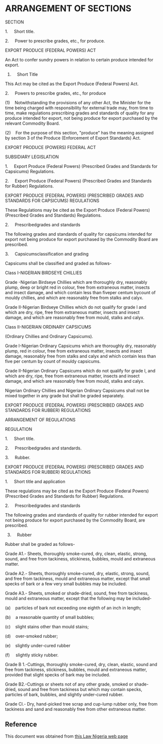 # ARRANGEMENT OF SECTIONS

SECTION

1.     Short title.

2.     Power to prescribe grades, etc., for produce.

EXPORT PRODUCE (FEDERAL POWERS) ACT

An Act to confer sundry powers in relation to certain produce intended for export.

1.     Short Title

This Act may be cited as the Export Produce (Federal Powers) Act.

2.     Powers to prescribe grades, etc., for produce

(1)    Notwithstanding the provisions of any other Act, the Minister for the time being charged with responsibility for external trade may, from time to time, make regulations prescribing grades and standards of quality for any produce intended for export, not being produce for export purchased by the relevant Commodity Board.

(2)    For the purpose of this section, "produce" has the meaning assigned by section 3 of the Produce (Enforcement of Export Standards) Act.

EXPORT PRODUCE (POWERS) FEDERAL ACT

SUBSIDIARY LEGISLATION

1.     Export Produce (Federal Powers) (Prescribed Grades and Standards for Capsicums) Regulations.

2.     Export Produce (Federal Powers) (Prescribed Grades and Standards for Rubber) Regulations.

EXPORT PRODUCE (FEDERAL POWERS) (PRESCRIBED GRADES AND STANDARDS FOR CAPSICUMS) REGULATIONS

These Regulations may be cited as the Export Produce (Federal Powers) (Prescribed Grades and Standards) Regulations.

2.     Prescribedgrades and standards

The following grades and standards of quality for capsicums intended for export not being produce for export purchased by the Commodity Board are prescribed.

3.     Capsicumsclassification and grading

Capsicums shall be classified and graded as follows-

Class I-NIGERIAN BIRDSEYE CHILLIES

Grade -Nigerian Birdseye Chillies which are thoroughly dry, reasonably plump, deep or bright red in colour, free from extraneous matter, insects and insect damage, and which contain less than fiveper centum bycount of mouldy chillies, and which are reasonably free from stalks and calyx.

Grade II-Nigerian Birdseye Chillies which do not qualify for grade I and which are dry, ripe, free from extraneous matter, insects and insect damage, and which are reasonably free from mould, stalks and calyx.

Class II-NIGERIAN ORDINARY CAPSICUMS

(Ordinary Chillies and Ordinary Capsicums).

Grade I-Nigerian Ordinary Capsicums which are thoroughly dry, reasonably plump, red in colour, free from extraneous matter, insects and insect damage, reasonably free from stalks and calyx and which contain less than five per centum by count of mouldy capsicums.

Grade II-Nigerian Ordinary Capsicums which do not qualify for grade I, and which are dry, ripe, free from extraneous matter, insects and insect damage, and which are reasonably free from mould, stalks and calyx.

Nigerian Ordinary Chillies and Nigerian Ordinary Capsicums shall not be mixed together in any grade but shall be graded separately.

EXPORT PRODUCE (FEDERAL POWERS) (PRESCRIBED GRADES AND STANDARDS FOR RUBBER) REGULATIONS

ARRANGEMENT OF REGULATIONS

REGULATION

1.     Short title.

2.     Prescribedgrades and standards.

3.     Rubber.

EXPORT PRODUCE (FEDERAL POWERS) (PRESCRIBED GRADES AND STANDARDS FOR RUBBER) REGULATIONS

1.     Short title and application

These regulations may be cited as the Export Produce (Federal Powers) (Prescribed Grades and Standards for Rubber) Regulations.

2.     Prescribedgrades and standards

The following grades and standards of quality for rubber intended for export not being produce for export purchased by the Commodity Board, are prescribed.

3.     Rubber

Rubber shall be graded as follows-

Grade A1.- Sheets, thoroughly smoke-cured, dry, clean, elastic, strong, sound, and free from tackiness, stickiness, bubbles, mould and extraneous matter.

Grade A2.- Sheets, thoroughly smoke-cured, dry, elastic, strong, sound, and free from tackiness, mould and extraneous matter, except that small specks of bark or a few very small bubbles may be included.

Grade A3.- Sheets, smoked or shade-dried, sound, free from tackiness, mould and extraneous matter, except that the following may be included-

(a)    particles of bark not exceeding one eighth of an inch in length;

(b)    a reasonable quantity of small bubbles;

(c)    slight stains other than mould stains;

(d)    over-smoked rubber;

(e)    slightly under-cured rubber

(f)     slightly sticky rubber.

Grade B 1.-Cuttings, thoroughly smoke-cured, dry, clean, elastic, sound and free from tackiness, stickiness, bubbles, mould and extraneous matter, provided that slight specks of bark may be included.

Grade B2.-Cuttings or sheets not of any other grade, smoked or shade-dried, sound and free from tackiness but which may contain specks, particles of bark, bubbles, and slightly under-cured rubber.

Grade Cl.- Dry, hand-picked tree scrap and cup-lump rubber only, free from tackiness and sand and reasonably free from other extraneous matter.

## Reference

This document was obtained from [this Law Nigeria web page](http://www.lawnigeria.com/LFN/E/Export-Produce%28Federal-Powers%29Act.php)